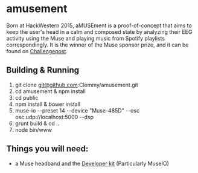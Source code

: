 # amusement

Born at HackWestern 2015, aMUSEment is a proof-of-concept that aims to keep the user's head in a calm and composed state by analyzing their EEG activity using the Muse and playing music from Spotify playlists correspondingly. It is the winner of the Muse sponsor prize, and it can be found on [Challengepost](http://challengepost.com/software/amusement-um9im).

## Building & Running

1. git clone git@github.com:Clemmy/amusement.git
2. cd amusement & npm install
3. cd public
4. npm install & bower install
5. muse-io --preset 14 --device "Muse-485D" --osc osc.udp://localhost:5000 --dsp
6. grunt build & cd ..
7. node bin/www

## Things you will need:

- a Muse headband and the [Developer kit](http://www.choosemuse.com/developer-kit/) (Particularly MuseIO)
